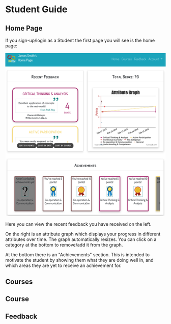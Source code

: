 # Student Guide

## Home Page

If you sign-up/login as a Student the first page you will see is the home page:

<img src="docs/program-docs/general/screenshots/student_home1.png">

<img src="docs/program-docs/general/screenshots/student_home2.png">

Here you can view the recent feedback you have received on the left.

On the right is an attribute graph which displays your progress in different attributes over time. The graph automatically resizes. You can click on a category at the bottom to remove/add it from the graph.

At the bottom there is an "Achievements" section. This is intended to motivate the student by showing them what they are doing well in, and which areas they are yet to receive an achievement for.

## Courses

## Course

## Feedback
